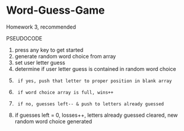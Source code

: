 # Word-Guess-Game
Homework 3, recommended

PSEUDOCODE

1. press any key to get started
2. generate random word choice from array
3. set user letter guess
4. determine if user letter guess is contained in random word choice
5.      if yes, push that letter to proper position in blank array
6.      if word choice array is full, wins++
7.      if no, guesses left-- & push to letters already guessed
8. if guesses left = 0, losses++, letters already guessed cleared, new random word choice generated
